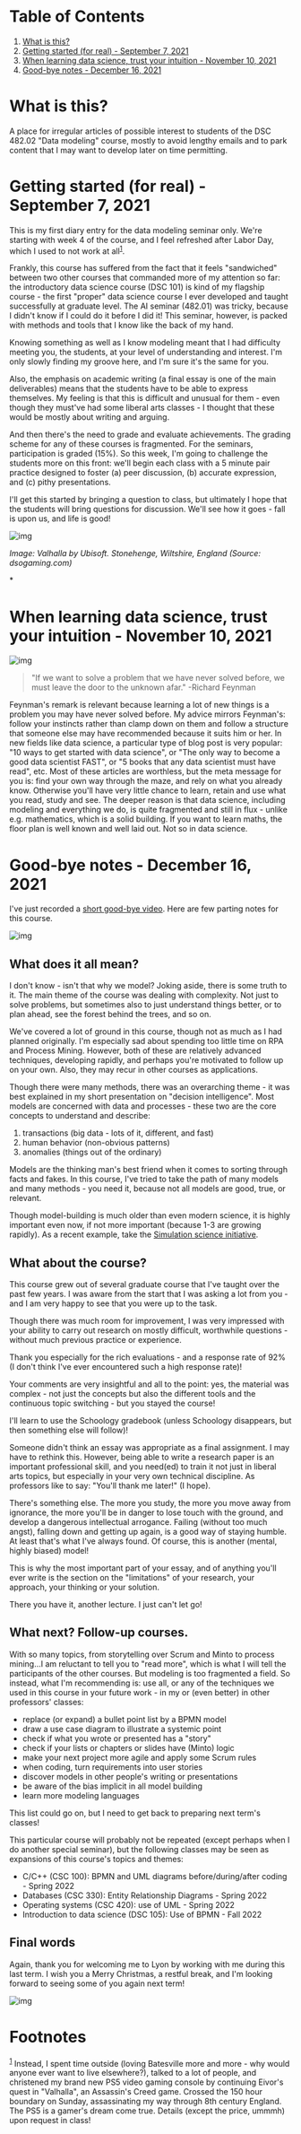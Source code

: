
# Table of Contents

1.  [What is this?](#org7b50e5c)
2.  [Getting started (for real) - September 7, 2021](#org0a624d0)
3.  [When learning data science, trust your intuition - November 10, 2021](#orgf8e33ce)
4.  [Good-bye notes - December 16, 2021](#orgc2d7b52)



<a id="org7b50e5c"></a>

# What is this?

A place for irregular articles of possible interest to students of
the DSC 482.02 "Data modeling" course, mostly to avoid lengthy
emails and to park content that I may want to develop later on time
permitting.


<a id="org0a624d0"></a>

# Getting started (for real) - September 7, 2021

This is my first diary entry for the data modeling seminar
only. We're starting with week 4 of the course, and I feel refreshed
after Labor Day, which I used to not work at all<sup><a id="fnr.1" class="footref" href="#fn.1">1</a></sup>.

Frankly, this course has suffered from the fact that it feels
"sandwiched" between two other courses that commanded more of my
attention so far: the introductory data science course (DSC 101) is
kind of my flagship course - the first "proper" data science course
I ever developed and taught successfully at graduate level. The AI
seminar (482.01) was tricky, because I didn't know if I could do it
before I did it! This seminar, however, is packed with methods and
tools that I know like the back of my hand.

Knowing something as well as I know modeling meant that I had
difficulty meeting you, the students, at your level of understanding
and interest. I'm only slowly finding my groove here, and I'm sure
it's the same for you.

Also, the emphasis on academic writing (a final essay is one of the
main deliverables) means that the students have to be able to
express themselves. My feeling is that this is difficult and unusual
for them - even though they must've had some liberal arts classes -
I thought that these would be mostly about writing and arguing.

And then there's the need to grade and evaluate achievements. The
grading scheme for any of these courses is fragmented. For the
seminars, participation is graded (15%). So this week, I'm going to
challenge the students more on this front: we'll begin each class
with a 5 minute pair practice designed to foster (a) peer
discussion, (b) accurate expression, and (c) pithy presentations.

I'll get this started by bringing a question to class, but
ultimately I hope that the students will bring questions for
discussion. We'll see how it goes - fall is upon us, and life is
good!

![img](./img/valhalla.jpg)

*Image: Valhalla by Ubisoft. Stonehenge, Wiltshire, England (Source:
dsogaming.com)*

\*


<a id="orgf8e33ce"></a>

# When learning data science, trust your intuition - November 10, 2021

![img](./img/feynman.jpg)

> "If we want to solve a problem that we have never solved before, we
> must leave the door to the unknown afar." -Richard Feynman

Feynman's remark is relevant because learning a lot of new things is
a problem you may have never solved before. My advice mirrors
Feynman's: follow your instincts rather than clamp down on them and
follow a structure that someone else may have recommended because it
suits him or her. In new fields like data science, a particular
type of blog post is very popular: "10 ways to get started with data
science", or "The only way to become a good data scientist FAST", or
"5 books that any data scientist must have read", etc. Most of these
articles are worthless, but the meta message for you is: find your
own way through the maze, and rely on what you already
know. Otherwise you'll have very little chance to learn, retain and
use what you read, study and see. The deeper reason is that data
science, including modeling and everything we do, is quite
fragmented and still in flux - unlike e.g. mathematics, which is a
solid building. If you want to learn maths, the floor plan is well
known and well laid out. Not so in data science.


<a id="orgc2d7b52"></a>

# Good-bye notes - December 16, 2021

I've just recorded a [short good-bye video](https://youtu.be/IxyqEW9-12s). Here are few parting
notes for this course.

![img](./img/awesome.png)


## What does it all mean?

I don't know - isn't that why we model? Joking aside, there is some
truth to it. The main theme of the course was dealing with
complexity. Not just to solve problems, but sometimes also to just
understand things better, or to plan ahead, see the forest behind
the trees, and so on.

We've covered a lot of ground in this course, though not as much as
I had planned originally. I'm especially sad about spending too
little time on RPA and Process Mining. However, both of these are
relatively advanced techniques, developing rapidly, and perhaps
you're motivated to follow up on your own. Also, they may recur in
other courses as applications.

Though there were many methods, there was an overarching theme - it
was best explained in my short presentation on "decision
intelligence". Most models are concerned with data and processes -
these two are the core concepts to understand and describe:

1.  transactions (big data - lots of it, different, and fast)
2.  human behavior (non-obvious patterns)
3.  anomalies (things out of the ordinary)

Models are the thinking man's best friend when it comes to sorting
through facts and fakes. In this course, I've tried to take the
path of many models and many methods - you need it, because not all
models are good, true, or relevant.

Though model-building is much older than even modern science, it is
highly important even now, if not more important (because 1-3 are
growing rapidly). As a recent example, take the [Simulation science
initiative](https://simulation.science/). 


## What about the course?

This course grew out of several graduate course that I've taught
over the past few years. I was aware from the start that I was
asking a lot from you - and I am very happy to see that you were up
to the task.

Though there was much room for improvement, I was very impressed
with your ability to carry out research on mostly difficult,
worthwhile questions - without much previous practice or
experience.

Thank you especially for the rich evaluations - and a response rate
of 92% (I don't think I've ever encountered such a high response
rate)!

Your comments are very insightful and all to the point: yes, the
material was complex - not just the concepts but also the different
tools and the continuous topic switching - but you stayed the
course!

I'll learn to use the Schoology gradebook (unless Schoology
disappears, but then something else will follow)!

Someone didn't think an essay was appropriate as a final
assignment. I may have to rethink this. However, being able to
write a research paper is an important professional skill, and you
need(ed) to train it not just in liberal arts topics, but
especially in your very own technical discipline. As professors
like to say: "You'll thank me later!" (I hope).

There's something else. The more you study, the more you move away
from ignorance, the more you'll be in danger to lose touch with the
ground, and develop a dangerous intellectual arrogance. Failing
(without too much angst), falling down and getting up again, is a
good way of staying humble. At least that's what I've always
found. Of course, this is another (mental, highly biased) model!

This is why the most important part of your essay, and of anything
you'll ever write is the section on the "limitations" of your
research, your approach, your thinking or your solution.

There you have it, another lecture. I just can't let go!


## What next? Follow-up courses.

With so many topics, from storytelling over Scrum and Minto to
process mining&#x2026;I am reluctant to tell you to "read more", which
is what I will tell the participants of the other courses. But
modeling is too fragmented a field. So instead, what I'm
recommending is: use all, or any of the techniques we used in this
course in your future work - in my or (even better) in other
professors' classes:

-   replace (or expand) a bullet point list by a BPMN model
-   draw a use case diagram to illustrate a systemic point
-   check if what you wrote or presented has a "story"
-   check if your lists or chapters or slides have (Minto) logic
-   make your next project more agile and apply some Scrum rules
-   when coding, turn requirements into user stories
-   discover models in other people's writing or presentations
-   be aware of the bias implicit in all model building
-   learn more modeling languages

This list could go on, but I need to get back to preparing next
term's classes!

This particular course will probably not be repeated (except
perhaps when I do another special seminar), but the following
classes may be seen as expansions of this course's topics and
themes:

-   C/C++ (CSC 100): BPMN and UML diagrams before/during/after
    coding - Spring 2022
-   Databases (CSC 330): Entity Relationship Diagrams - Spring 2022
-   Operating systems (CSC 420): use of UML - Spring 2022
-   Introduction to data science (DSC 105): Use of BPMN - Fall 2022


## Final words

Again, thank you for welcoming me to Lyon by working with me during
this last term. I wish you a Merry Christmas, a restful break, and
I'm looking forward to seeing some of you again next term!

![img](./img/finals.gif)


# Footnotes

<sup><a id="fn.1" href="#fnr.1">1</a></sup> Instead, I spent time outside (loving Batesville more and more -
why would anyone ever want to live elsewhere?), talked to a lot of
people, and christened my brand new PS5 video gaming console by
continuing Eivor's quest in "Valhalla", an Assassin's Creed
game. Crossed the 150 hour boundary on Sunday, assassinating my way
through 8th century England. The PS5 is a gamer's dream come
true. Details (except the price, ummmh) upon request in class!
